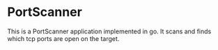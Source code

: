 # PortScanner

This is a PortScanner application implemented in go. It scans and finds which tcp ports are open on the target.
